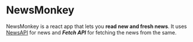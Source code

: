 # NewsMonkey
NewsMonkey is a react app that lets you **read new and fresh news**.
It uses [NewsAPI](https://newsapi.org/) for news and ***Fetch API*** for fetching the news from the same.


